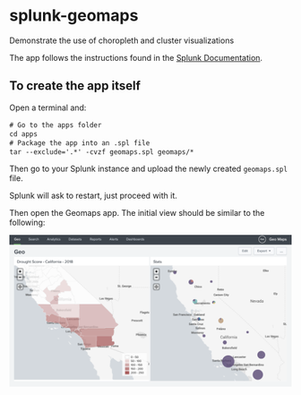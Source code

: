 # splunk-geomaps

Demonstrate the use of choropleth and cluster visualizations

The app follows the instructions found in the [Splunk Documentation](https://docs.splunk.com/Documentation/Splunk/latest/Viz/GenerateMap).

## To create the app itself

Open a terminal and:

```
# Go to the apps folder
cd apps
# Package the app into an .spl file
tar --exclude='.*' -cvzf geomaps.spl geomaps/*
```

Then go to your Splunk instance and upload the newly created `geomaps.spl` file.

Splunk will ask to restart, just proceed with it.

Then open the Geomaps app. The initial view should be similar to the following:

![InitialView](apps/pictures/InitialView.png)
